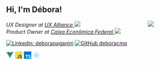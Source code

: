<h2> Hi, I'm Débora! </h2>
<img align='right' src="https://media.giphy.com/media/3oz8xD60ymhwF35Xb2/giphy.gif" width="120">
<p><em>UX Designer at <a href="https://www.uxalliance.com/">UX Alliance </a><img src="https://www.ux-pm.com/wp-content/uploads/2019/04/logo__UXPM.png" width="30"></br>Product Owner at <a href="http://www.caixa.gov.br/Paginas/home-caixa.aspx">Caixa Econômica Federal </a><img src="https://d1dfob8bq4e64u.cloudfront.net/leiloes/5d4040901bf58.png" width="15">
</em></p>


[![Linkedin: deborapaganini](https://img.shields.io/badge/-deborapaganini-blue?style=flat-square&logo=Linkedin&logoColor=white&link=https://www.linkedin.com/in/debora-cm-paganini/)](https://www.linkedin.com/in/debora-cm-paganini/)
[![GitHub deboracmp](https://img.shields.io/github/followers/thaiane?label=follow&style=social)](https://github.com/deboracmp)


<code><img height="20" src="https://raw.githubusercontent.com/github/explore/80688e429a7d4ef2fca1e82350fe8e3517d3494d/topics/vue/vue.png"></code>
<code><img height="20" src="https://raw.githubusercontent.com/github/explore/80688e429a7d4ef2fca1e82350fe8e3517d3494d/topics/javascript/javascript.png"></code>
<code><img height="20" src="https://raw.githubusercontent.com/github/explore/80688e429a7d4ef2fca1e82350fe8e3517d3494d/topics/typescript/typescript.png"></code>
<code><img height="20" src="https://raw.githubusercontent.com/github/explore/80688e429a7d4ef2fca1e82350fe8e3517d3494d/topics/react/react.png"></code>
